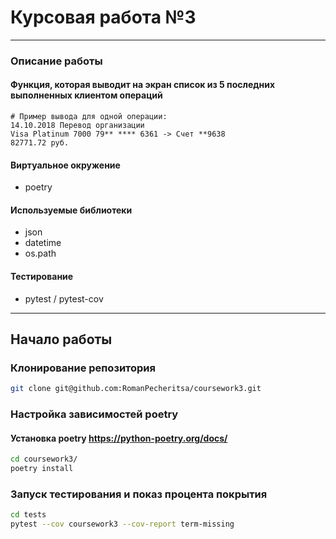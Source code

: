 # Курсовая работа №3
___
### Описание работы
#### Функция, которая выводит на экран список из 5 последних выполненных клиентом операций
```text
# Пример вывода для одной операции:
14.10.2018 Перевод организации
Visa Platinum 7000 79** **** 6361 -> Счет **9638
82771.72 руб.
```
#### Виртуальное окружение
* poetry
#### Используемые библиотеки
* json
* datetime
* os.path
#### Тестирование
* pytest / pytest-cov
___
## Начало работы
### Клонирование репозитория
```bash
git clone git@github.com:RomanPecheritsa/coursework3.git
```

### Настройка зависимостей poetry
#### Установка poetry <https://python-poetry.org/docs/>
```bash
cd coursework3/
poetry install
```

### Запуск тестирования и показ процента покрытия
```bash
cd tests
pytest --cov coursework3 --cov-report term-missing
```